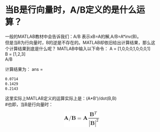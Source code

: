 当B是行向量时，A/B定义的是什么运算？
===
一般的MATLAB教材中会告诉我们：A/B 表示xB=A的解,A/B=A*inv(B)。<br>
但是当B为行向量时，B的逆是不存在的。MATLAB却依旧给出计算结果，那么这个计算结果到底是什么呢？
MATLAB中输入以下命令：
A = [1,0,0;0,1,0;0,0,1]<br>
B = [1,2,3]<br>
A/B<br>

计算结果为：
ans =<br>

    0.0714
    0.1429
    0.2143
    
这里实际上MATLAB定义的运算实际上是：(A*B')/dot(B,B)<br>
#也即，当B是行向量时：

<div align=center>
    
![数学公式](https://github.com/Hahany/MATLAB/blob/master/CodeCogsEqn.gif?raw=true)
